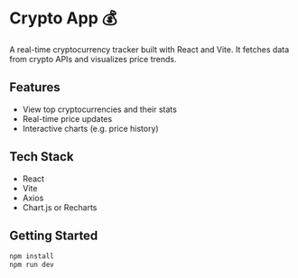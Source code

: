 
# Crypto App 💰

A real-time cryptocurrency tracker built with React and Vite. It fetches data from crypto APIs and visualizes price trends.

## Features

- View top cryptocurrencies and their stats
- Real-time price updates
- Interactive charts (e.g. price history)

## Tech Stack

- React
- Vite
- Axios
- Chart.js or Recharts

## Getting Started

```bash
npm install
npm run dev
